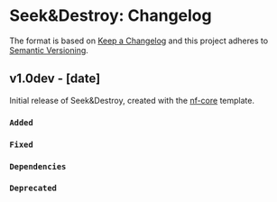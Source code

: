 # Seek&Destroy: Changelog

The format is based on [Keep a Changelog](https://keepachangelog.com/en/1.0.0/)
and this project adheres to [Semantic Versioning](https://semver.org/spec/v2.0.0.html).

## v1.0dev - [date]

Initial release of Seek&Destroy, created with the [nf-core](https://nf-co.re/) template.

### `Added`

### `Fixed`

### `Dependencies`

### `Deprecated`
